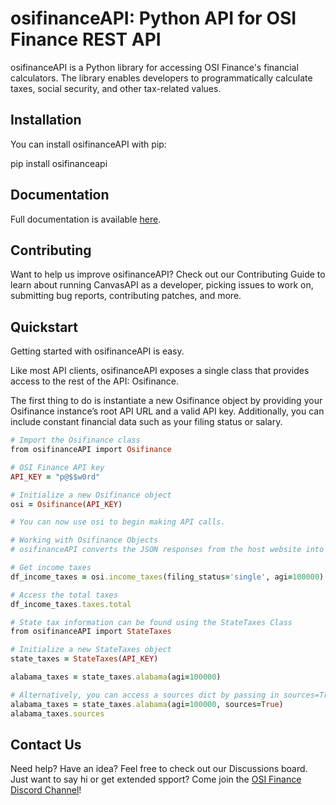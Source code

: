# osifinanceAPI: Python API for OSI Finance REST API
osifinanceAPI is a Python library for accessing OSI Finance's financial calculators. The library enables developers to programmatically calculate taxes, social security, and other tax-related values.


## Installation
You can install osifinanceAPI with pip:

pip install osifinanceapi


## Documentation
Full documentation is available [here](https://osifinance.com/static/docs/osifinanceapi.html).


## Contributing
Want to help us improve osifinanceAPI? Check out our Contributing Guide to learn about running CanvasAPI as a developer, picking issues to work on, submitting bug reports, contributing patches, and more.

## Quickstart
Getting started with osifinanceAPI is easy.

Like most API clients, osifinanceAPI exposes a single class that provides access to the rest of the API: Osifinance.

The first thing to do is instantiate a new Osifinance object by providing your Osifinance instance’s root API URL and a valid API key. Additionally, you can include constant financial data such as your filing status or salary.

```ruby
# Import the Osifinance class
from osifinanceAPI import Osifinance

# OSI Finance API key
API_KEY = "p@$$w0rd"

# Initialize a new Osifinance object
osi = Osifinance(API_KEY)

# You can now use osi to begin making API calls.

# Working with Osifinance Objects
# osifinanceAPI converts the JSON responses from the host website into Pandas dataframes.

# Get income taxes
df_income_taxes = osi.income_taxes(filing_status='single', agi=100000)

# Access the total taxes
df_income_taxes.taxes.total

# State tax information can be found using the StateTaxes Class
from osifinanceAPI import StateTaxes

# Initialize a new StateTaxes object
state_taxes = StateTaxes(API_KEY)

alabama_taxes = state_taxes.alabama(agi=100000)

# Alternatively, you can access a sources dict by passing in sources=True
alabama_taxes = state_taxes.alabama(agi=100000, sources=True)
alabama_taxes.sources
```


## Contact Us
Need help? Have an idea? Feel free to check out our Discussions board. Just want to say hi or get extended spport? Come join the [OSI Finance Discord Channel](https://discord.gg/HfmxDqBVjP)!
